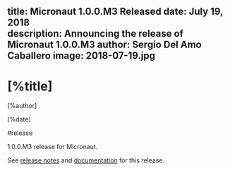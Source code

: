 title: Micronaut 1.0.0.M3 Released
date: July 19, 2018  
description: Announcing the release of Micronaut 1.0.0.M3
author: Sergio Del Amo Caballero
image: 2018-07-19.jpg
---

# [%title]

[%author]

[%date] 

#release

1.0.0.M3 release for Micronaut.

See [release notes](https://github.com/micronaut-projects/micronaut-core/releases/tag/v1.0.0.M3) and [documentation](http://docs.micronaut.io/1.0.0.M3/guide/index.html) for this release.
